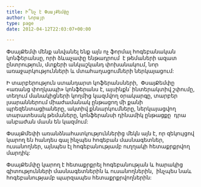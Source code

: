 ```yaml
---
title: Ի՞նչ է ՓսայՔեմփը
author: Նորայր
type: page
date: 2012-04-12T22:03:07+00:00

---
```

ՓսայՔեմփ մենք անվանել ենք այն ոչ ֆորմալ հոգեբանական կոնֆերանսը, որի ձևաչափը ենթադրում  է թեմաների ազատ ընտրություն, մտքերի անկաշկանդ փոխանակում, նոր առաջարկությունների և մտահաղացումների ներկայացում:

Ի տարբերություն ստանդարտ կոֆերանսների,  ՓսայՔեմփը «առանց փողկապի» կոնֆերանս է, այսինքն՝ ինտերակտիվ շփումը, տեղում մանակիցների կողմից կազմվող օրակարգը, տարբեր լսարաններում միաժամանակ ընթացող մի քանի պրեզենտացիաները, ակտիվ քննարկումները, ներկայացվող տարատեսակ թեմաները, կոնֆերանսի դինամիկ ընթացքը  դրա անբաժան մասն են կազմում:

ՓսայՔմեփի առանձնահատկություններից մեկն այն է, որ զեկույցով կարող են հանդես գալ ինչպես հոգեբան մասնագետներ, ուսանողներ, այնպես էլ հոգեբանությամբ ուղղակի հետաքրքրվող մարդիկ:

ՓսայՔեմփը կարող է հետաքրքրել հոգեբանության և հարակից գիտությունների մասնագետներին և ուսանողներին,  ինչպես նաև հոգեբանությամբ պարզապես հետաքրքրվողներին: